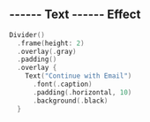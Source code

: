 
## ------ Text ------ Effect

```swift
Divider()
  .frame(height: 2)
  .overlay(.gray)
  .padding()
  .overlay {
    Text("Continue with Email")
      .font(.caption)
      .padding(.horizontal, 10)
      .background(.black)
  }
```